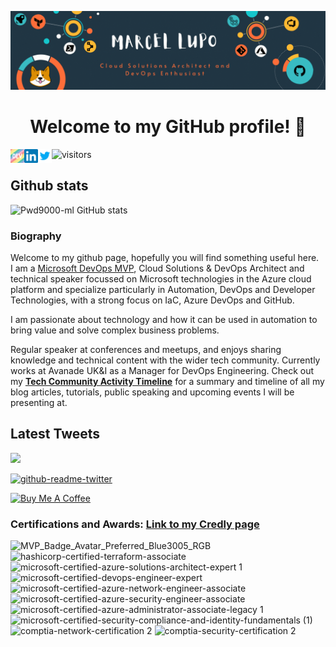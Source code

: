 ![Main](master.gif)

<h1 align="center">
  Welcome to my GitHub profile! 👋
</h1>

<a target="_blank" href="https://dev.to/pwd9000">
  <img align="left" alt="Devto" width="22px" src="https://raw.githubusercontent.com/Pwd9000-ML/Pwd9000-ML/master/dev-rainbow.svg" />
</a>
<a href="https://www.linkedin.com/in/marcel-l-61b0a96b/">
  <img align="left" alt="Marcel Linkedin" width="22px" src="https://raw.githubusercontent.com/Pwd9000-ML/Pwd9000-ML/master/linkedin.svg" />
</a>
<a href="https://twitter.com/pwd9000">
  <img align="left" alt="Marcel twitter" width="22px" src="https://raw.githubusercontent.com/Pwd9000-ML/Pwd9000-ML/master/twitter5.svg" />
</a>

![visitors](https://visitor-badge.glitch.me/badge?page_id=pwd9000-ml.pwd9000-ml)

## Github stats

![Pwd9000-ml GitHub stats](https://github-readme-stats.vercel.app/api?username=Pwd9000-ML&theme=vue-dark&show_icons=true)

### Biography

Welcome to my github page, hopefully you will find something useful here.  
I am a [Microsoft DevOps MVP](https://mvp.microsoft.com/en-us/PublicProfile/5004771?fullName=Marcel%20Lupo), Cloud Solutions & DevOps Architect and technical speaker focussed on Microsoft technologies in the Azure cloud platform and specialize particularly in Automation, DevOps and Developer Technologies, with a strong focus on IaC, Azure DevOps and GitHub.

I am passionate about technology and how it can be used in automation to bring value and solve complex business problems.

Regular speaker at conferences and meetups, and enjoys sharing knowledge and technical content with the wider tech community. Currently works at Avanade UK&I as a Manager for DevOps Engineering.
Check out my **[Tech Community Activity Timeline](https://dev.to/pwd9000/my-tech-community-activity-timeline-57lf)** for a summary and timeline of all my blog articles, tutorials, public speaking and upcoming events I will be presenting at.  

## Latest Tweets

[<img src="https://img.shields.io/badge/-Follow-blue?style=for-the-badge&logo=twitter&logoColor=white"/>](https://twitter.com/pwd9000?ref_src=twsrc%5Etfw")

[![github-readme-twitter](https://github-readme-twitter.gazf.vercel.app/api?id=pwd9000&layout=wide)](https://github.com/gazf/github-readme-twitter)

<a href="https://www.buymeacoffee.com/pwd9000" target="_blank"><img src="https://cdn.buymeacoffee.com/buttons/default-yellow.png" alt="Buy Me A Coffee" height="41" width="174"></a>

### Certifications and Awards: [Link to my Credly page](https://www.credly.com/users/marcel-lupo/badges)

![MVP_Badge_Avatar_Preferred_Blue3005_RGB](https://user-images.githubusercontent.com/44137582/161389893-def07215-9f14-4e91-a026-0e3508b05235.jpg) ![hashicorp-certified-terraform-associate](https://user-images.githubusercontent.com/44137582/161390085-b8cf3410-4f8c-4763-a764-e5c4c0e3a23d.png) ![microsoft-certified-azure-solutions-architect-expert 1](https://user-images.githubusercontent.com/44137582/161390188-410ae0c9-d30c-46c5-8b11-ac8621c4300c.png) ![microsoft-certified-devops-engineer-expert](https://user-images.githubusercontent.com/44137582/161390189-4c03109f-475e-4cc3-80be-cae2f34b5209.png) ![microsoft-certified-azure-network-engineer-associate](https://user-images.githubusercontent.com/44137582/161390185-d21c8969-5315-449f-b133-87f08dcda379.png) ![microsoft-certified-azure-security-engineer-associate](https://user-images.githubusercontent.com/44137582/161390186-d285bace-8bf8-4a2b-838a-3b9e3cb7e932.png) ![microsoft-certified-azure-administrator-associate-legacy 1](https://user-images.githubusercontent.com/44137582/161390190-dd2f54c1-b55c-414a-9efb-006335c3c217.png) ![microsoft-certified-security-compliance-and-identity-fundamentals (1)](https://user-images.githubusercontent.com/44137582/161390363-8e630c93-99f6-42a5-86a7-1a8686c7e0e0.png) ![comptia-network-certification 2](https://user-images.githubusercontent.com/44137582/161390110-82c7f761-b772-40c6-9435-28db73e4bd36.png) ![comptia-security-certification 2](https://user-images.githubusercontent.com/44137582/161390111-f36af7b5-97bf-4b19-bfcd-cfbd9df1ba22.png)
